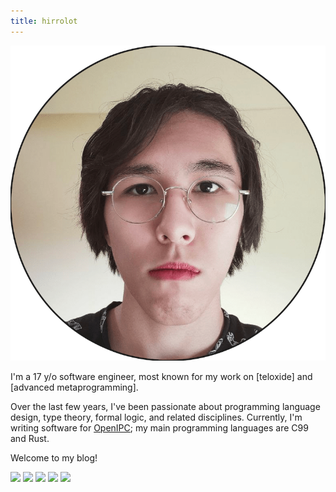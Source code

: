 ```yaml
---
title: hirrolot
---
```


<div class="me">
<img class="selfie" src="myself.png" />
<p class="about-me">I'm a 17 y/o software engineer, most known for my work on [teloxide] and [advanced metaprogramming].

Over the last few years, I've been passionate about programming language design, type theory, formal logic, and related disciplines. Currently, I'm writing software for [OpenIPC]; my main programming languages are C99 and Rust.

Welcome to my blog!</p>
<p class="badges">
<a href="https://www.linkedin.com/in/hirrolot-h-0b9427236/" class="badge"><img src="https://img.shields.io/badge/LinkedIn-0077B5?style=for-the-badge&logo=linkedin&logoColor=white" /></a>
<a href="mailto:hirrolot@gmail.com" class="badge"><img src="https://img.shields.io/badge/Gmail-D14836?style=for-the-badge&logo=gmail&logoColor=white" /></a>
<a href="https://t.me/hirrolot" class="badge"><img src="https://img.shields.io/badge/Telegram-2CA5E0?style=for-the-badge&logo=telegram&logoColor=white" /></a>
<a href="https://www.reddit.com/user/hirrolot" class="badge"><img src="https://img.shields.io/badge/Reddit-FF4500?style=for-the-badge&logo=reddit&logoColor=white" /></a>
<a href="https://twitter.com/hirrolot" class="badge"><img src="https://img.shields.io/badge/Twitter-1DA1F2?style=for-the-badge&logo=twitter&logoColor=white" /></a>
</p>
</div>

[teloxide]: https://github.com/teloxide/teloxide
[advanced metaprogramming]: https://github.com/hirrolot/metalang99
[OpenIPC]: https://openipc.org/
